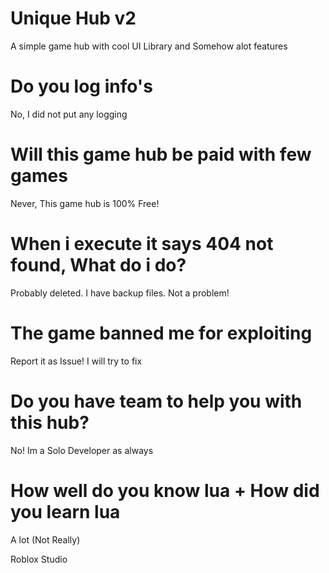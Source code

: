 # Unique Hub v2

A simple game hub with cool UI Library and Somehow alot features

# Do you log info's
No, I did not put any logging

# Will this game hub be paid with few games
Never, This game hub is 100% Free!

# When i execute it says 404 not found, What do i do?
Probably deleted. I have backup files. Not a problem!

# The game banned me for exploiting
Report it as Issue! I will try to fix 

# Do you have team to help you with this hub?
No! Im a Solo Developer as always

# How well do you know lua + How did you learn lua
A lot (Not Really)

Roblox Studio


